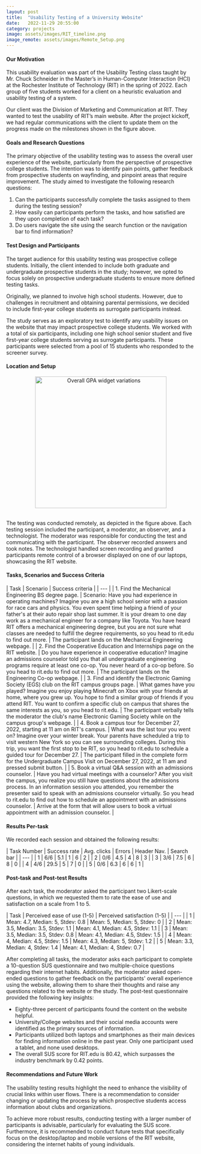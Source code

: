 ```yaml
---
layout: post
title:  "Usability Testing of a University Website"
date:   2022-11-29 20:55:00
category: projects
image: assets/images/RIT_timeline.png
image_remote: assets/images/Remote_Setup.png
---
```


#### **Our Motivation**

This usability evaluation was part of the Usability Testing class taught by Mr. Chuck Schneider in the Master’s in Human-Computer Interaction (HCI) at the Rochester Institute of Technology (RIT) in the spring of 2022. Each group of five students worked for a client on a heuristic evaluation and usability testing of a system.

Our client was the Division of Marketing and Communication at RIT. They wanted to test the usability of RIT’s main website. After the project kickoff, we had regular communications with the client to update them on the progress made on the milestones shown in the figure above.

#### **Goals and Research Questions**

The primary objective of the usability testing was to assess the overall user experience of the website, particularly from the perspective of prospective college students. The intention was to identify pain points, gather feedback from prospective students on wayfinding, and pinpoint areas that require improvement. The study aimed to investigate the following research questions:

1. Can the participants successfully complete the tasks assigned to them during the testing session?
2. How easily can participants perform the tasks, and how satisfied are they upon completion of each task?
3. Do users navigate the site using the search function or the navigation bar to find information?

#### **Test Design and Participants**

The target audience for this usability testing was prospective college students. Initially, the client intended to include both graduate and undergraduate prospective students in the study; however, we opted to focus solely on prospective undergraduate students to ensure more defined testing tasks.

Originally, we planned to involve high school students. However, due to challenges in recruitment and obtaining parental permissions, we decided to include first-year college students as surrogate participants instead.

The study serves as an exploratory test to identify any usability issues on the website that may impact prospective college students. We worked with a total of six participants, including one high school senior student and five first-year college students serving as surrogate participants. These participants were selected from a pool of 15 students who responded to the screener survey.

<!--- **Test Design Summary**
- **Location:** Remote
- **Single group:** 6 participants
- **Tasks:** (1) Find a degree page, (2) find a specific page, (3) find a specific campus club, (4) book a campus on a specific date and time, (5) book appointment with admissions counselor.
- **Measures per task:** time on task, mouse clicks, success rate (e.g. participant lands on a specific information page.) and think aloud comments. 
- **Measures post task:** Level of satisfaction (likert scale) and perceived ease of use (likert scale). 
- **Measures post test:** SUS score and online habits preferences (six multiple choice questions). -->

#### **Location and Setup**

<center><img src="{{ page.image_remote | relative_url }}" alt="Overall GPA widget variations" style="width:350px;height:auto;"></center><br>

The testing was conducted remotely, as depicted in the figure above. Each testing session included the participant, a moderator, an observer, and a technologist. The moderator was responsible for conducting the test and communicating with the participant. The observer recorded answers and took notes. The technologist handled screen recording and granted participants remote control of a browser displayed on one of our laptops, showcasing the RIT website.

#### **Tasks, Scenarios and Success Criteria**

| Task | Scenario | Success criteria |
| --- |
| 1. Find the Mechanical Engineering BS degree page. | Scenario: Have you had experience in operating machines? Imagine you are a high school senior with a passion for race cars and physics. You even spent time helping a friend of your father's at their auto repair shop last summer. It is your dream to one day work as a mechanical engineer for a company like Toyota. You have heard RIT offers a mechanical engineering degree, but you are not sure what classes are needed to fulfill the degree requirements, so you head to rit.edu to find out more. | The participant lands on the Mechanical Engineering webpage. |
| 2. Find the Cooperative Education and Internships page on the RIT website. | Do you have experience in cooperative education? Imagine an admissions counselor told you that all undergraduate engineering programs require at least one co-op. You never heard of a co-op before. So you head to rit.edu to find out more. | The participant lands on the Engineering Co-op webpage. |
| 3. Find and identify the Electronic Gaming Society (EGS) club on the RIT campus groups page. | What games have you played? Imagine you enjoy playing Minecraft on Xbox with your friends at home, where you grew up. You hope to find a similar group of friends if you attend RIT. You want to confirm a specific club on campus that shares the same interests as you, so you head to rit.edu. | The participant verbally tells the moderator the club's name Electronic Gaming Society while on the campus group's webpage. |
| 4. Book a campus tour for December 27, 2022, starting at 11 am on RIT's campus. | What was the last tour you went on? Imagine over your winter break. Your parents have scheduled a trip to visit western New York so you can see surrounding colleges. During this trip, you want the first stop to be RIT, so you head to rit.edu to schedule a guided tour for December 27. | The participant filled in the complete form for the Undergraduate Campus Visit on December 27, 2022, at 11 am and pressed submit button. |
| 5. Book a virtual Q&A session with an admissions counselor. | Have you had virtual meetings with a counselor? After you visit the campus, you realize you still have questions about the admissions process. In an information session you attended, you remember the presenter said to speak with an admissions counselor virtually. So you head to rit.edu to find out how to schedule an appointment with an admissions counselor. | Arrive at the form that will allow users to book a virtual appointment with an admission counselor. |

#### **Results Per-task**

We recorded each session and obtained the following results:

| Task Number | Success rate | Avg. clicks | Errors | Header Nav. | Search bar |
| --- |
| 1 | 6/6 | 5.1 | 1 | 6 | 2 |
| 2 | 0/6 | 4.5 | 4 | 8 | 3 |
| 3 | 3/6 | 7.5 | 6 | 8 | 0 |
| 4 | 4/6 | 29.5 | 5 | 7 | 0 |
| 5 | 0/6 | 6.3 | 6 | 6 | 1 |

#### **Post-task and Post-test Results**

After each task, the moderator asked the participant two Likert-scale questions, in which we requested them to rate the ease of use and satisfaction on a scale from 1 to 5.

| Task | Perceived ease of use (1-5) | Perceived satisfaction (1-5) |
| --- |
| 1 | Mean: 4.7, Median: 5, Stdev: 0.8 | Mean: 5, Median: 5, Stdev: 0 |
| 2 | Mean: 3.5, Median: 3.5, Stdev: 1.1 | Mean: 4.1, Median: 4.5, Stdev: 1.1 |
| 3 | Mean: 3.5, Median: 3.5, Stdev: 0.8 | Mean: 4.1, Median: 4.5, Stdev: 1.5 |
| 4 | Mean: 4, Median: 4.5, Stdev: 1.5 | Mean: 4.3, Median: 5, Stdev: 1.2 |
| 5 | Mean: 3.3, Median: 4, Stdev: 1.4 | Mean: 4.1, Median: 4, Stdev: 0.7 |

After completing all tasks, the moderator asks each participant to complete a 10-question SUS questionnaire and two multiple-choice questions regarding their internet habits. Additionally, the moderator asked open-ended questions to gather feedback on the participants' overall experience using the website, allowing them to share their thoughts and raise any questions related to the website or the study. The post-test questionnaire provided the following key insights:

- Eighty-three percent of participants found the content on the website helpful.
- University/College websites and their social media accounts were identified as the primary sources of information.
- Participants utilized both laptops and smartphones as their main devices for finding information online in the past year. Only one participant used a tablet, and none used desktops.
- The overall SUS score for RIT.edu is 80.42, which surpasses the industry benchmark by 0.42 points.

#### **Recommendations and Future Work**

The usability testing results highlight the need to enhance the visibility of crucial links within user flows. There is a recommendation to consider changing or updating the process by which prospective students access information about clubs and organizations.

To achieve more robust results, conducting testing with a larger number of participants is advisable, particularly for evaluating the SUS score. Furthermore, it is recommended to conduct future tests that specifically focus on the desktop/laptop and mobile versions of the RIT website, considering the internet habits of young individuals.